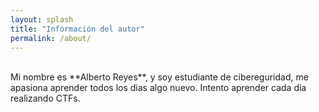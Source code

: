 ```yaml
---
layout: splash
title: "Información del autor"
permalink: /about/
---
```

<br>
Mi nombre es **Alberto Reyes**, y soy estudiante de cibereguridad, me apasiona aprender todos los dias algo nuevo. Intento aprender cada día realizando CTFs.
<br>
